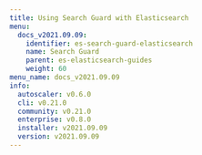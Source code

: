 ```yaml
---
title: Using Search Guard with Elasticsearch
menu:
  docs_v2021.09.09:
    identifier: es-search-guard-elasticsearch
    name: Search Guard
    parent: es-elasticsearch-guides
    weight: 60
menu_name: docs_v2021.09.09
info:
  autoscaler: v0.6.0
  cli: v0.21.0
  community: v0.21.0
  enterprise: v0.8.0
  installer: v2021.09.09
  version: v2021.09.09
---
```


